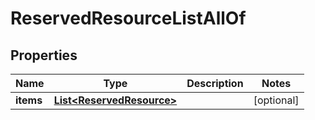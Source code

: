 

# ReservedResourceListAllOf


## Properties

Name | Type | Description | Notes
------------ | ------------- | ------------- | -------------
**items** | [**List&lt;ReservedResource&gt;**](ReservedResource.md) |  |  [optional]



